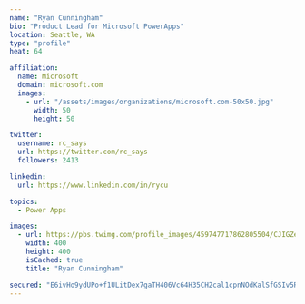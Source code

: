 ```yaml
---
name: "Ryan Cunningham"
bio: "Product Lead for Microsoft PowerApps"
location: Seattle, WA
type: "profile"
heat: 64

affiliation:
  name: Microsoft
  domain: microsoft.com
  images:
    - url: "/assets/images/organizations/microsoft.com-50x50.jpg"
      width: 50
      height: 50

twitter:
  username: rc_says
  url: https://twitter.com/rc_says
  followers: 2413

linkedin:
  url: https://www.linkedin.com/in/rycu

topics:
  - Power Apps

images:
  - url: https://pbs.twimg.com/profile_images/459747717862805504/CJIGZejd_400x400.png
    width: 400
    height: 400
    isCached: true
    title: "Ryan Cunningham"

secured: "E6ivHo9ydUPo+f1ULitDex7gaTH406Vc64H35CH2cal1cpnNOdKalSfGSIv5R9p+DQUtGWGASiCKeHxOxxGUvoPt8HRVIn0pMwIi+CZrhiUaVxC9qqK4pfmveYGRYisBh5xP7kPdc/EYaLZmfsdV1T3xhDG7N7EoxHjzdEpySXRCHw6dq0OMCLnEMOqvkHApZaN6TmpdImmzOhYDUOxV5L63vDK6JLp1zdIdq0mzPE0LlzpgDxXUTyY3IKB/JsYvrvsHrtJ/4IztJooi3PTntliqY+ycfxbAi6+qILs3NpCUPVsqqvxtxZjMIfTE+6kgOzzIP4VcIUfD+VAMRmWzstmpCP0K3X6SxP+R3rT4pi1fc4xPfICw9FGiM9/LCUIKZ5CTKdKMRzLgjvbt4ZDurdC5CyQ+LgFjmi7il6q2eUI=;Thzbd4B9j0tP53KjOarDNQ=="
---
```


